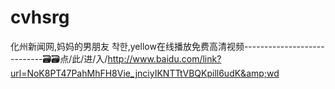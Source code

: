 # cvhsrg
化州新闻网,妈妈的男朋友 착한,yellow在线播放免费高清视频----------------------------🗃🗃点/此/进/入/http://www.baidu.com/link?url=NoK8PT47PahMhFH8Vie_jnciyIKNTTtVBQKpill6udK&amp;wd
